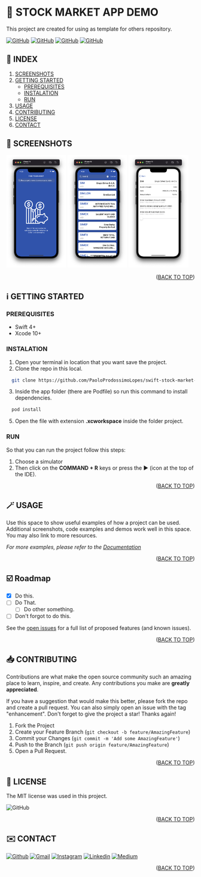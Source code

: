 <!-- SET TOP ANCHOR -->
<div id="top"></div>



<!-- APP LOGO v1 -->
<!-- 
* THIS IS OPTIONAL
<p align="center">
  <img src="https://github.com/PaoloProdossimoLopes/swift-stock-market-app-demo/blob/main/README_ASSETS/TINDER_LOGO.png" width="300">  
</p>
 -->

<!-- PROJECT NAME -->
#  STOCK MARKET APP DEMO

<!-- DESCRIPTION -->
This project are created for using as template for others repository.




<!-- APP LOGO V2-->
<!-- 
<br />
<div align="center">
  <a href="https://github.com/PaoloProdossimoLopes/swift-stock-market-app-demo">
    <img src="images/logo.png" alt="Logo" width="80" height="80">
  </a>

  <h3 align="center">Best-README-Template</h3>

  <p align="center">
    An awesome README template to jumpstart your projects!
    <br />
    <a href="https://github.com/othneildrew/Best-README-Template"><strong>Explore the docs »</strong></a>
    <br />
    <br />
    <a href="https://github.com/othneildrew/Best-README-Template">View Demo</a>
    ·
    <a href="https://github.com/othneildrew/Best-README-Template/issues">Report Bug</a>
    ·
    <a href="https://github.com/othneildrew/Best-README-Template/issues">Request Feature</a>
  </p>
</div>
-->



<!-- INFO BADGES -->
[![GitHub](https://img.shields.io/github/forks/PaoloProdossimoLopes/swift-stock-market-app-demo?color=black&style=flat-square)](https://github.com/PaoloProdossimoLopes/swift-stock-market-app-demo)
[![GitHub](https://img.shields.io/github/stars/PaoloProdossimoLopes/swift-stock-market-app-demo?color=black&style=flat-square)](https://github.com/PaoloProdossimoLopes/swift-stock-market-app-demo)
[![GitHub](https://img.shields.io/github/issues/PaoloProdossimoLopes/swift-stock-market-app-demo?color=black&style=flat-square)](https://github.com/PaoloProdossimoLopes/swift-stock-market-app-demo/issues)
[![GitHub](https://img.shields.io/github/issues-pr/PaoloProdossimoLopes/swift-stock-market-app-demo?color=black&style=flat-square)](https://github.com/PaoloProdossimoLopes/swift-stock-market-app-demo/pulls)



<!-- ACTIONS -->
<!-- Unsed
* IF YOUR WAS USING THE V2 HEADER YOU DON NEED THIS SETION

## 🔎  ACTIONS
[![REPORT ISSUE](https://img.shields.io/badge/-⚠️_REPORT_ISSUE-grey?style=flat-square&logo=pull_request&logoColor=white)](https://github.com/PaoloProdossimoLopes/swift-stock-market-app-demo/issues)
[![PULL REQUEST](https://img.shields.io/badge/-⤴️_PULL_REQUEST-grey?style=flat-square&logo=pull_request&logoColor=white)](https://github.com/PaoloProdossimoLopes/swift-stock-market-app-demo/pulls)
-->


<!-- Index -->
## 🔢  INDEX 
1. [SCREENSHOTS](#screenshots)
2. [GETTING STARTED](#getting-started)
    - [PREREQUISITES](#prerequisites)
    - [INSTALATION](#instalation)
    - [RUN](#run)
4. [USAGE](#usage) 
3. [CONTRIBUTING](#contributing)
4. [LICENSE](#license)
5. [CONTACT](#contact)



<!-- SCREENSHOTS -->
## 📸  SCREENSHOTS <a name="screenshots"></a>
<img src="https://github.com/PaoloProdossimoLopes/swift-stock-market-app-demo/blob/main/README_ASSETS/SCREENSHOTS/HOME.png" height="300">                       <img src="https://github.com/PaoloProdossimoLopes/swift-stock-market-app-demo/blob/main/README_ASSETS/SCREENSHOTS/FIND-STOCK.png" height="300">                 <img src="https://github.com/PaoloProdossimoLopes/swift-stock-market-app-demo/blob/main/README_ASSETS/SCREENSHOTS/STOCK-DETAIL.png" height="300">  

<p align="right">(<a href="#top">BACK TO TOP</a>)</p>



<!-- GETTING STARTED -->
## ℹ️  GETTING STARTED <a name="getting-started"></a>

### PREREQUISITES 
- Swift 4+
- Xcode 10+

### INSTALATION
1. Open your terminal in location that you want save the project.
2. Clone the repo in this local.
```sh
  git clone https://github.com/PaoloProdossimoLopes/swift-stock-market-app-demo.git
```
3. Inside the app folder (there are Podfile) so run this command to install dependencies.
```sh
  pod install
```
5. Open the file with extension **.xcworkspace** inside the folder project.
   
### RUN
So that you can run the project follow this steps:
1. Choose a simulator 
2. Then click on the **COMMAND + R** keys or press the ▶︎ (icon at the top of the IDE).

<p align="right">(<a href="#top">BACK TO TOP</a>)</p>



<!-- USAGE EXAMPLES -->
## 🪄  USAGE <a name="usage"></a>
Use this space to show useful examples of how a project can be used. Additional screenshots, code examples and demos work well in this space. You may also link to more resources.

_For more examples, please refer to the [Documentation](https://example.com)_

<p align="right">(<a href="#top">BACK TO TOP</a>)</p>



<!-- ROADMAP -->
## ☑️  Roadmap

- [X] Do this.
- [ ] Do That.
  - [ ] Do other something.
- [ ] Don't forgot to do this.

See the [open issues](https://github.com/PaoloProdossimoLopes/swift-stock-market-app-demo/issues) for a full list of proposed features (and known issues).

<p align="right">(<a href="#top">BACK TO TOP</a>)</p>



<!-- CONTRIBUTING -->
## 📥  CONTRIBUTING <a name="contributing"></a>
Contributions are what make the open source community such an amazing place to learn, inspire, and create. Any contributions you make are **greatly appreciated**.

If you have a suggestion that would make this better, please fork the repo and create a pull request. You can also simply open an issue with the tag "enhancement".
Don't forget to give the project a star! Thanks again!

1. Fork the Project
2. Create your Feature Branch (`git checkout -b feature/AmazingFeature`)
3. Commit your Changes (`git commit -m 'Add some AmazingFeature'`)
4. Push to the Branch (`git push origin feature/AmazingFeature`)
5. Open a Pull Request.

<p align="right">(<a href="#top">BACK TO TOP</a>)</p>



<!-- LICENSE -->
## 📃  LICENSE <a name="license"></a>
The MIT license was used in this project.

![GitHub](https://img.shields.io/github/license/PaoloProdossimoLopes/swift-stock-market-app-demo?color=black&style=flat-square)

<p align="right">(<a href="#top">BACK TO TOP</a>)</p>



<!-- CONTACT -->
## ✉️  CONTACT <a name="contact"></a>
[![Github](https://img.shields.io/badge/GitHub-black?style=for-the-badge&logo=github&logoColor=white)](https://github.com/PaoloProdossimoLopes)
[![Gmail](https://img.shields.io/badge/Gmail-black?style=for-the-badge&logo=gmail&logoColor=white)](mailto:paolo.prodossimo.lopes@gmail.com)
[![Instagram](https://img.shields.io/badge/Instagram-black?style=for-the-badge&logo=instagram&logoColor=white)](https://www.instagram.com/ios.dev.br/)
[![Linkedin](https://img.shields.io/badge/LinkedIn-black?style=for-the-badge&logo=linkedin&logoColor=white)](https://www.linkedin.com/in/paoloprodossimolopes/)
[![Medium](https://img.shields.io/badge/Medium-black?style=for-the-badge&logo=medium&logoColor=white)](https://medium.com/@pprodossimo)

<p align="right">(<a href="#top">BACK TO TOP</a>)</p>



<!--  NOTES
find for badges in 
https://shields.io/category/build
or 
https://github.com/PaoloProdossimoLopes/Badges4-README.md-Profile
-->
